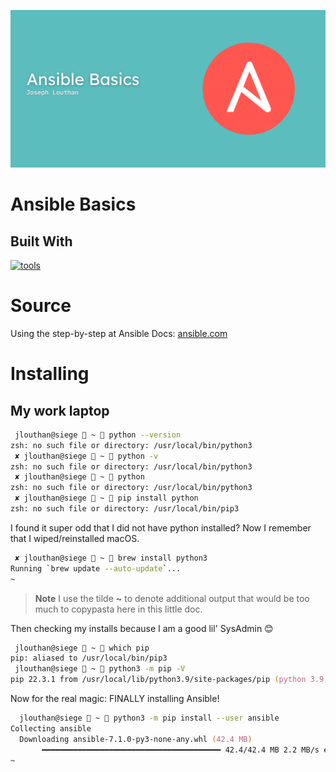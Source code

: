 ![](/logos/ansible-basics-teal-1280.png)
# Ansible Basics

## Built With

[![tools](https://skillicons.dev/icons?i=ansible,vscode,vim,python,bash,md,css,html,linux,git,github)](https://theologic.us/contact-me/)

# Source

Using the step-by-step at Ansible Docs: [ansible.com](https://docs.ansible.com/ansible/latest/installation_guide/intro_installation.html)

# Installing

## My work laptop

```zsh
 jlouthan@siege  ~  python --version
zsh: no such file or directory: /usr/local/bin/python3
 ✘ jlouthan@siege  ~  python -v
zsh: no such file or directory: /usr/local/bin/python3
 ✘ jlouthan@siege  ~  python
zsh: no such file or directory: /usr/local/bin/python3
 ✘ jlouthan@siege  ~  pip install python
zsh: no such file or directory: /usr/local/bin/pip3
```

I found it super odd that I did not have python installed? Now I remember that I wiped/reinstalled macOS. 

```zsh
 ✘ jlouthan@siege  ~  brew install python3
Running `brew update --auto-update`...
~
```

> **Note**
> I use the tilde **~** to denote additional output that would be too much to copypasta here in this little doc.

Then checking my installs because I am a good lil' SysAdmin 😊

```zsh
 jlouthan@siege  ~  which pip
pip: aliased to /usr/local/bin/pip3
 jlouthan@siege  ~  python3 -m pip -V
pip 22.3.1 from /usr/local/lib/python3.9/site-packages/pip (python 3.9)
```

Now for the real magic: FINALLY installing Ansible!

```zsh
  jlouthan@siege  ~  python3 -m pip install --user ansible
Collecting ansible
  Downloading ansible-7.1.0-py3-none-any.whl (42.4 MB)
       ━━━━━━━━━━━━━━━━━━━━━━━━━━━━━━━━━━━━━━━━ 42.4/42.4 MB 2.2 MB/s eta 0:00:00
~
```

```zsh

```

```zsh

```
